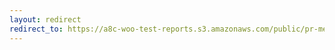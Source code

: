 ```yaml
---
layout: redirect
redirect_to: https://a8c-woo-test-reports.s3.amazonaws.com/public/pr-merge/38193/api/index.html
---
```

